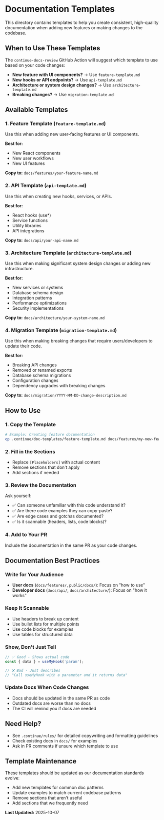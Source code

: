 # Documentation Templates

This directory contains templates to help you create consistent, high-quality documentation when adding new features or making changes to the codebase.

## When to Use These Templates

The `continue-docs-review` GitHub Action will suggest which template to use based on your code changes:

- **New feature with UI components?** → Use `feature-template.md`
- **New hooks or API endpoints?** → Use `api-template.md`
- **Architecture or system design changes?** → Use `architecture-template.md`
- **Breaking changes?** → Use `migration-template.md`

## Available Templates

### 1. Feature Template (`feature-template.md`)

Use this when adding new user-facing features or UI components.

**Best for:**
- New React components
- New user workflows
- New UI features

**Copy to:** `docs/features/your-feature-name.md`

### 2. API Template (`api-template.md`)

Use this when creating new hooks, services, or APIs.

**Best for:**
- React hooks (use*)
- Service functions
- Utility libraries
- API integrations

**Copy to:** `docs/api/your-api-name.md`

### 3. Architecture Template (`architecture-template.md`)

Use this when making significant system design changes or adding new infrastructure.

**Best for:**
- New services or systems
- Database schema design
- Integration patterns
- Performance optimizations
- Security implementations

**Copy to:** `docs/architecture/your-system-name.md`

### 4. Migration Template (`migration-template.md`)

Use this when making breaking changes that require users/developers to update their code.

**Best for:**
- Breaking API changes
- Removed or renamed exports
- Database schema migrations
- Configuration changes
- Dependency upgrades with breaking changes

**Copy to:** `docs/migration/YYYY-MM-DD-change-description.md`

## How to Use

### 1. Copy the Template

```bash
# Example: Creating feature documentation
cp .continue/doc-templates/feature-template.md docs/features/my-new-feature.md
```

### 2. Fill in the Sections

- Replace `[Placeholders]` with actual content
- Remove sections that don't apply
- Add sections if needed

### 3. Review the Documentation

Ask yourself:
- ✅ Can someone unfamiliar with this code understand it?
- ✅ Are there code examples they can copy-paste?
- ✅ Are edge cases and gotchas documented?
- ✅ Is it scannable (headers, lists, code blocks)?

### 4. Add to Your PR

Include the documentation in the same PR as your code changes.

## Documentation Best Practices

### Write for Your Audience

- **User docs** (`docs/features/`, `public/docs/`): Focus on "how to use"
- **Developer docs** (`docs/api/`, `docs/architecture/`): Focus on "how it works"

### Keep It Scannable

- Use headers to break up content
- Use bullet lists for multiple points
- Use code blocks for examples
- Use tables for structured data

### Show, Don't Just Tell

```typescript
// ✅ Good - Shows actual code
const { data } = useMyHook('param');

// ❌ Bad - Just describes
// "Call useMyHook with a parameter and it returns data"
```

### Update Docs When Code Changes

- Docs should be updated in the same PR as code
- Outdated docs are worse than no docs
- The CI will remind you if docs are needed

## Need Help?

- See `.continue/rules/` for detailed copywriting and formatting guidelines
- Check existing docs in `docs/` for examples
- Ask in PR comments if unsure which template to use

## Template Maintenance

These templates should be updated as our documentation standards evolve:

- Add new templates for common doc patterns
- Update examples to match current codebase patterns
- Remove sections that aren't useful
- Add sections that we frequently need

**Last Updated:** 2025-10-07

